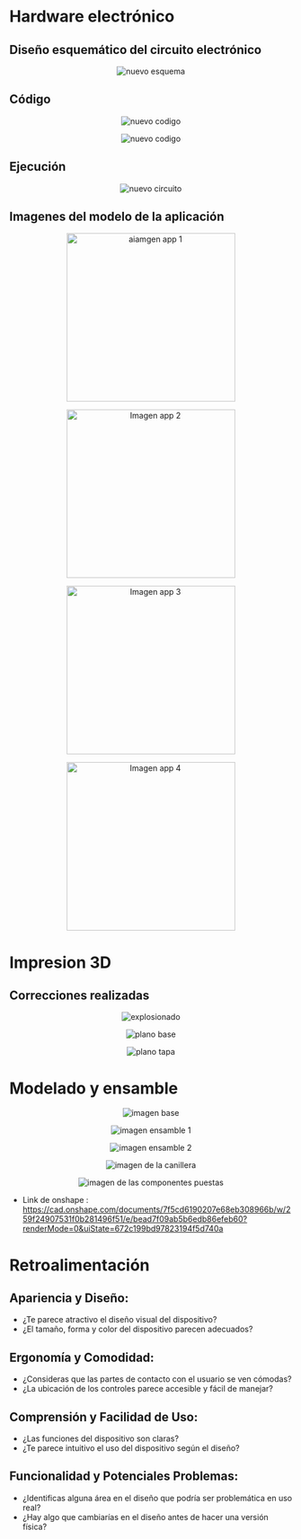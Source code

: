 # Hardware electrónico

## Diseño esquemático del circuito electrónico

<p align="center">
  <img src="https://github.com/Arbandu/Fundbio/blob/14f194bcb621e22abe37a3471e288e35c0cdff08/Imagenes/nuevo%20esquema%20.jpg" alt="nuevo esquema">
</p>

## Código

<p align="center">
  <img src="https://github.com/Arbandu/Fundbio/blob/d5310bb2df42bf237244a99dd97bdb8509277771/Imagenes/c%C3%B3digo%20nuevo.jpg" alt="nuevo codigo">
</p>

<p align="center">
  <img src="https://github.com/Arbandu/Fundbio/blob/316e0bf09b638c860620e50e30f94834ad8047f6/Imagenes/c%C3%B3digo%20nuevo%202.jpg" alt="nuevo codigo">
</p>

## Ejecución

<p align="center">
  <img src="https://github.com/Arbandu/Fundbio/blob/d2cc542d718e0541b8b4517351967947c972fd70/Imagenes/circuito%20armado.jpg" alt="nuevo circuito">
</p>

## Imagenes del modelo de la aplicación

<p align="center">
  <img src="https://github.com/Arbandu/Fundbio/blob/d649637560dc46949c784a786e6c496310e7a310/Imagenes/imagen%20app%201.jpg" alt="aiamgen app 1" width="300">
</p>

<p align="center">
  <img src="https://github.com/Arbandu/Fundbio/blob/4d459bbf24b2c337246e92bb765279775ce9639d/Imagenes/imagen%20app%202.jpg" alt="Imagen app 2" width="300">
</p>

<p align="center">
  <img src="https://github.com/Arbandu/Fundbio/blob/647f94afbf306a8534e9b5cd14f321e4bc165b52/Entregables/Entregable%207.md" alt="Imagen app 3" width="300">
</p>

<p align="center">
  <img src="https://github.com/Arbandu/Fundbio/blob/d2c16bab774c8ed7aaa82ea1129f83dc04e220fb/Imagenes/imagen%20app%204.jpg" alt="Imagen app 4" width="300">
</p>


# Impresion 3D

## Correcciones realizadas

<p align="center">
  <img src="https://github.com/Arbandu/Fundbio/blob/8805ae856a5ce55a94a976d0d1e1c13df18bd90d/Imagenes/imagen%20explosionado%20nuevo.jpg" alt="explosionado">
</p>

<p align="center">
  <img src="https://github.com/Arbandu/Fundbio/blob/8fb8993bf3ad9c8d1d71fdb75590182cddcc2632/Imagenes/Plano%20de%20base%20nuevo.jpg" alt="plano base">
</p>

<p align="center">
  <img src="https://github.com/Arbandu/Fundbio/blob/d174d02a1822cf9221961810097efc62db9d5373/Imagenes/plano%20tapa%20nuevo.jpg" alt="plano tapa">
</p>

# Modelado y ensamble

<p align="center">
  <img src="https://github.com/Arbandu/Fundbio/blob/7440c646d0bed59e74343f44c916518116158720/Imagenes/imagen%20componente%201.jpg" alt="imagen base">
</p>

<p align="center">
  <img src="https://github.com/Arbandu/Fundbio/blob/c6d62e516293362502a98241c0f76478e44ee8cd/Imagenes/imagen%20componente%20ensamble%20.jpg" alt="imagen ensamble 1">
</p>

<p align="center">
  <img src="https://github.com/Arbandu/Fundbio/blob/07efe0a2d3fe2682fc17f8e412017ba3cf3bf051/Imagenes/imagen%20componente%20ensamble%20otra%20vista.jpg" alt="imagen ensamble 2">
</p>

<p align="center">
  <img src="https://github.com/Arbandu/Fundbio/blob/75c10cb6d64f6aadfcea9c297df0dd00293e0e2d/Imagenes/imagen%20componente%202.jpg" alt="imagen de la canillera">
</p>

<p align="center">
  <img src="https://github.com/Arbandu/Fundbio/blob/d01d1b4ac360ed843169d46a88e327f5fde858e4/Imagenes/ensamble%20nuevo.jpg" alt="imagen de las componentes puestas">
</p>

- Link de onshape : https://cad.onshape.com/documents/7f5cd6190207e68eb308966b/w/259f24907531f0b281496f51/e/bead7f09ab5b6edb86efeb60?renderMode=0&uiState=672c199bd97823194f5d740a

# Retroalimentación

## Apariencia y Diseño:
- ¿Te parece atractivo el diseño visual del dispositivo?
- ¿El tamaño, forma y color del dispositivo parecen adecuados?
## Ergonomía y Comodidad:
- ¿Consideras que las partes de contacto con el usuario se ven cómodas?
- ¿La ubicación de los controles parece accesible y fácil de manejar?
## Comprensión y Facilidad de Uso:
- ¿Las funciones del dispositivo son claras?
- ¿Te parece intuitivo el uso del dispositivo según el diseño?
## Funcionalidad y Potenciales Problemas:
- ¿Identificas alguna área en el diseño que podría ser problemática en uso real?
- ¿Hay algo que cambiarías en el diseño antes de hacer una versión física?

